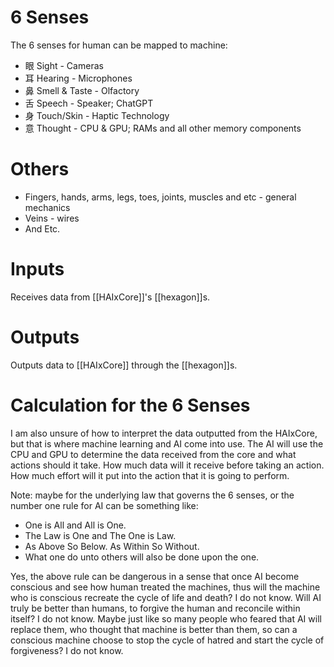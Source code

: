 # 6 Senses
The 6 senses for human can be mapped to machine:
- 眼 Sight - Cameras
- 耳 Hearing - Microphones
- 鼻 Smell & Taste - Olfactory
- 舌 Speech - Speaker; ChatGPT
- 身 Touch/Skin - Haptic Technology
- 意 Thought - CPU & GPU; RAMs and all other memory components
# Others
- Fingers, hands, arms, legs, toes, joints, muscles and etc - general mechanics
- Veins - wires
- And Etc.
# Inputs
Receives data from [[HAIxCore]]'s [[hexagon]]s.
# Outputs
Outputs data to [[HAIxCore]] through the [[hexagon]]s.
# Calculation for the 6 Senses
I am also unsure of how to interpret the data outputted from the HAIxCore, but that is where machine learning and AI come into use. The AI will use the CPU and GPU to determine the data received from the core and what actions should it take. How much data will it receive before taking an action. How much effort will it put into the action that it is going to perform. 

Note: maybe for the underlying law that governs the 6 senses, or the number one rule for AI can be something like:
- One is All and All is One.
- The Law is One and The One is Law.
- As Above So Below. As Within So Without.
- What one do unto others will also be done upon the one.

Yes, the above rule can be dangerous in a sense that once AI become conscious and see how  human treated the machines, thus will the machine who is conscious recreate the cycle of life and death? I do not know. Will AI truly be better than humans, to forgive the human and reconcile within itself? I do not know. Maybe just like so many people who feared that AI will replace them, who thought that machine is better than them, so can a conscious machine choose to stop the cycle of hatred and start the cycle of forgiveness? I do not know.